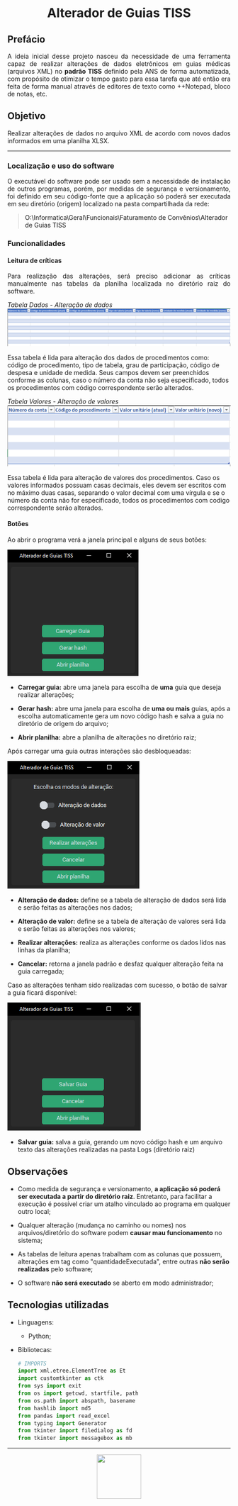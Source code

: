 <h1 align="center">Alterador de Guias TISS</h1>
 
## Prefácio

<p align="justify">A ideia inicial desse projeto nasceu da necessidade de uma ferramenta capaz de realizar alterações de 
dados eletrônicos em guias médicas (arquivos XML) no <b>padrão TISS</b> definido pela ANS de forma automatizada, com propósito 
de otimizar o tempo gasto para essa tarefa que até então era feita de forma manual através de editores de texto como 
++Notepad, bloco de notas, etc.</p>

## Objetivo

<p align="justify">Realizar alterações de dados no arquivo XML de acordo com novos dados informados em uma planilha XLSX.</p>

---

### Localização e uso do software

<p align="justify">O executável do software pode ser usado sem a necessidade de instalação  de outros programas, porém, por medidas de 
segurança e versionamento, foi definido em seu código-fonte que a aplicação só poderá ser executada em seu 
diretório (origem) localizado na pasta compartilhada da rede:</p>

><a>O:\Informatica\Geral\Funcionais\Faturamento de Convênios\Alterador de Guias TISS</a>

### Funcionalidades

#### Leitura de críticas

<p align="justify">Para realização das alterações, será preciso adicionar as críticas manualmente nas tabelas da planilha localizada no diretório 
raiz do software.</p>

_Tabela Dados - Alteração de dados_
<img src="Resources\Screenshots\plan_data.png">

Essa tabela é lida para alteração dos dados de procedimentos como: código de procedimento, tipo de tabela, grau 
de participação, código de despesa e unidade de medida. Seus campos devem ser preenchidos conforme as colunas,
caso o número da conta não seja especificado, todos os procedimentos com código correspondente serão alterados.

_Tabela Valores - Alteração de valores_<br>
<img src="Resources\Screenshots\plan_value.png">

Essa tabela é lida para alteração de valores dos procedimentos. Caso os valores informados possuam casas decimais,
eles devem ser escritos com no máximo duas casas, separando o valor decimal com uma vírgula e se 
o número da conta não for especificado, todos os procedimentos com codigo correspondente serão alterados.

#### Botões

Ao abrir o programa verá a janela principal e alguns de seus botões:

<img src="Resources\Screenshots\janela_principal.png">

- **Carregar guia:** abre uma janela para escolha de <b>uma</b> guia que deseja realizar alterações;
  

- **Gerar hash:** abre uma janela para escolha de <b>uma ou mais</b> guias, após a escolha 
automaticamente gera um novo código hash e salva a guia no diretório de origem do arquivo;


- **Abrir planilha:** abre a planilha de alterações no diretório raiz;


Após carregar uma guia outras interações são desbloqueadas:


<img src="Resources\Screenshots\depois_de_escolher_guia.png">


- **Alteração de dados:** define se a tabela de alteração de dados será lida e serão feitas as alterações nos dados;
    

- **Alteração de valor:** define se a tabela de alteração de valores será lida e serão feitas as alterações nos valores;


- **Realizar alterações:** realiza as alterações conforme os dados lidos nas linhas da planilha;


- **Cancelar:** retorna a janela padrão e desfaz qualquer alteração feita na guia carregada;


Caso as alterações tenham sido realizadas com sucesso, o botão de salvar a guia ficará disponível:

<img src="Resources\Screenshots\salvar_guia_depois_das_alteracoes.png">

- **Salvar guia:** salva a guia, gerando um novo código hash e um arquivo texto das alterações realizadas
na pasta Logs (diretório raiz)

## Observações

- Como medida de segurança e versionamento, **a aplicação só poderá ser executada a partir do diretório raiz**.
Entretanto, para facilitar a execução é possível criar um atalho vinculado ao programa em qualquer outro local;


- Qualquer alteração (mudança no caminho ou nomes) nos arquivos/diretório do software podem **causar mau funcionamento**
no sistema;


- As tabelas de leitura apenas trabalham com as colunas que possuem, alterações em tag como "quantidadeExecutada", entre outras
**não serão realizadas** pelo software;


- O software **não será executado** se aberto em modo administrador;

## Tecnologias utilizadas

- Linguagens:
    - Python;
  

- Bibliotecas:

  ````Python
  # IMPORTS
  import xml.etree.ElementTree as Et
  import customtkinter as ctk
  from sys import exit
  from os import getcwd, startfile, path
  from os.path import abspath, basename
  from hashlib import md5
  from pandas import read_excel
  from typing import Generator
  from tkinter import filedialog as fd
  from tkinter import messagebox as mb
  ````
  
---

<div align="center">
  <img height="100" width="100" align="center" src="https://upload.wikimedia.org/wikipedia/commons/thumb/c/c3/Python-logo-notext.svg/1869px-Python-logo-notext.svg.png"></img>
</div>
